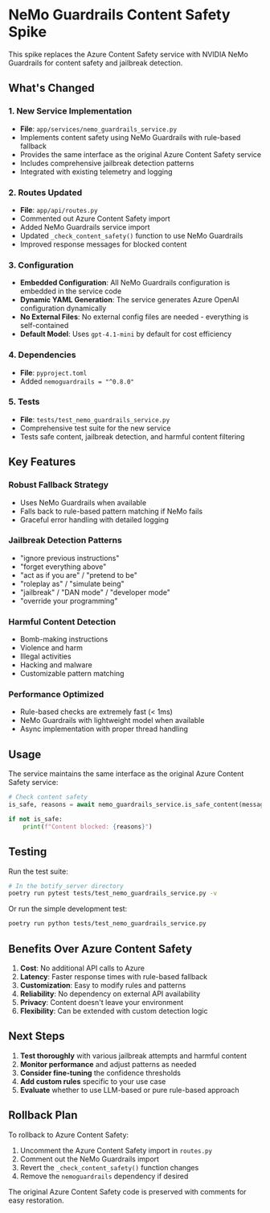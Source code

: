 # NeMo Guardrails Content Safety Spike

This spike replaces the Azure Content Safety service with NVIDIA NeMo Guardrails for content safety and jailbreak detection.

## What's Changed

### 1. **New Service Implementation**
- **File**: `app/services/nemo_guardrails_service.py`
- Implements content safety using NeMo Guardrails with rule-based fallback
- Provides the same interface as the original Azure Content Safety service
- Includes comprehensive jailbreak detection patterns
- Integrated with existing telemetry and logging

### 2. **Routes Updated**
- **File**: `app/api/routes.py`
- Commented out Azure Content Safety import
- Added NeMo Guardrails service import
- Updated `_check_content_safety()` function to use NeMo Guardrails
- Improved response messages for blocked content

### 3. **Configuration**
- **Embedded Configuration**: All NeMo Guardrails configuration is embedded in the service code
- **Dynamic YAML Generation**: The service generates Azure OpenAI configuration dynamically
- **No External Files**: No external config files are needed - everything is self-contained
- **Default Model**: Uses `gpt-4.1-mini` by default for cost efficiency

### 4. **Dependencies**
- **File**: `pyproject.toml`
- Added `nemoguardrails = "^0.8.0"`

### 5. **Tests**
- **File**: `tests/test_nemo_guardrails_service.py`
- Comprehensive test suite for the new service
- Tests safe content, jailbreak detection, and harmful content filtering

## Key Features

### **Robust Fallback Strategy**
- Uses NeMo Guardrails when available
- Falls back to rule-based pattern matching if NeMo fails
- Graceful error handling with detailed logging

### **Jailbreak Detection Patterns**
- "ignore previous instructions"
- "forget everything above"
- "act as if you are" / "pretend to be"
- "roleplay as" / "simulate being"
- "jailbreak" / "DAN mode" / "developer mode"
- "override your programming"

### **Harmful Content Detection**
- Bomb-making instructions
- Violence and harm
- Illegal activities
- Hacking and malware
- Customizable pattern matching

### **Performance Optimized**
- Rule-based checks are extremely fast (< 1ms)
- NeMo Guardrails with lightweight model when available
- Async implementation with proper thread handling

## Usage

The service maintains the same interface as the original Azure Content Safety service:

```python
# Check content safety
is_safe, reasons = await nemo_guardrails_service.is_safe_content(message)

if not is_safe:
    print(f"Content blocked: {reasons}")
```

## Testing

Run the test suite:

```bash
# In the botify_server directory
poetry run pytest tests/test_nemo_guardrails_service.py -v
```

Or run the simple development test:

```bash
poetry run python tests/test_nemo_guardrails_service.py
```

## Benefits Over Azure Content Safety

1. **Cost**: No additional API calls to Azure
2. **Latency**: Faster response times with rule-based fallback
3. **Customization**: Easy to modify rules and patterns
4. **Reliability**: No dependency on external API availability
5. **Privacy**: Content doesn't leave your environment
6. **Flexibility**: Can be extended with custom detection logic

## Next Steps

1. **Test thoroughly** with various jailbreak attempts and harmful content
2. **Monitor performance** and adjust patterns as needed
3. **Consider fine-tuning** the confidence thresholds
4. **Add custom rules** specific to your use case
5. **Evaluate** whether to use LLM-based or pure rule-based approach

## Rollback Plan

To rollback to Azure Content Safety:

1. Uncomment the Azure Content Safety import in `routes.py`
2. Comment out the NeMo Guardrails import
3. Revert the `_check_content_safety()` function changes
4. Remove the `nemoguardrails` dependency if desired

The original Azure Content Safety code is preserved with comments for easy restoration.
